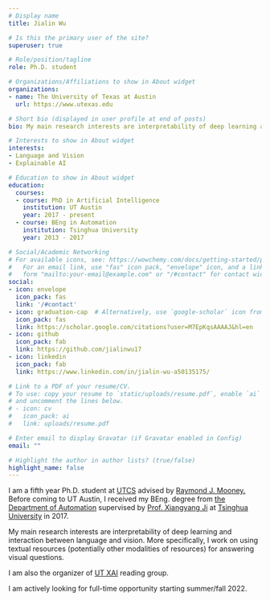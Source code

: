 ```yaml
---
# Display name
title: Jialin Wu 

# Is this the primary user of the site?
superuser: true

# Role/position/tagline
role: Ph.D. student

# Organizations/Affiliations to show in About widget
organizations:
- name: The University of Texas at Austin
  url: https://www.utexas.edu

# Short bio (displayed in user profile at end of posts)
bio: My main research interests are interpretability of deep learning and interaction between language and vision. 

# Interests to show in About widget
interests:
- Language and Vision
- Explainable AI

# Education to show in About widget
education:
  courses:
  - course: PhD in Artificial Intelligence
    institution: UT Austin
    year: 2017 - present
  - course: BEng in Automation
    institution: Tsinghua University
    year: 2013 - 2017

# Social/Academic Networking
# For available icons, see: https://wowchemy.com/docs/getting-started/page-builder/#icons
#   For an email link, use "fas" icon pack, "envelope" icon, and a link in the
#   form "mailto:your-email@example.com" or "/#contact" for contact widget.
social:
- icon: envelope
  icon_pack: fas
  link: '/#contact'
- icon: graduation-cap  # Alternatively, use `google-scholar` icon from `ai` icon pack
  icon_pack: fas
  link: https://scholar.google.com/citations?user=M7EpKqsAAAAJ&hl=en
- icon: github
  icon_pack: fab
  link: https://github.com/jialinwu17
- icon: linkedin
  icon_pack: fab
  link: https://www.linkedin.com/in/jialin-wu-a50135175/

# Link to a PDF of your resume/CV.
# To use: copy your resume to `static/uploads/resume.pdf`, enable `ai` icons in `params.toml`, 
# and uncomment the lines below.
# - icon: cv
#   icon_pack: ai
#   link: uploads/resume.pdf

# Enter email to display Gravatar (if Gravatar enabled in Config)
email: ""

# Highlight the author in author lists? (true/false)
highlight_name: false
---
```

I am a fifth year Ph.D. student at <a href = "https://www.cs.utexas.edu/">UTCS</a> advised by <a href = "https://www.cs.utexas.edu/~mooney/">Raymond J. Mooney.</a>
 Before coming to UT Austin, I received my BEng. degree from <a href = "http://www.au.tsinghua.edu.cn/"> the Department of Automation</a> supervised by <a href = "http://media.au.tsinghua.edu.cn/xiangyangji.htm"> Prof. Xiangyang Ji</a> at <a href = "http://www.tsinghua.edu.cn/publish/then/index.html"> Tsinghua University</a> in 2017. 

My main research interests are interpretability of deep learning and interaction between language and vision. More specifically, I work on using textual resources (potentially other modalities of resources) for answering visual questions. 

I am also the organizer of  <a href = "https://www.cs.utexas.edu/~ml/xai/">UT XAI</a> reading group.

I am actively looking for full-time opportunity starting summer/fall 2022. 
